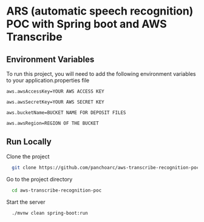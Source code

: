 
# ARS (automatic speech recognition) POC with Spring boot and AWS Transcribe



## Environment Variables

To run this project, you will need to add the following environment variables to your application.properties file

`aws.awsAccessKey=YOUR AWS ACCESS KEY`

`aws.awsSecretKey=YOUR AWS SECRET KEY`

`aws.bucketName=BUCKET NAME FOR DEPOSIT FILES`

`aws.awsRegion=REGION OF THE BUCKET`

## Run Locally

Clone the project

```bash
  git clone https://github.com/panchoarc/aws-transcribe-recognition-poc.git
```

Go to the project directory

```bash
  cd aws-transcribe-recognition-poc
```
Start the server

```bash
  ./mvnw clean spring-boot:run
```

